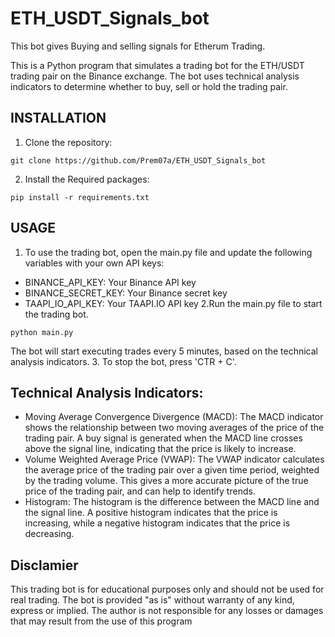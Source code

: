 # ETH_USDT_Signals_bot
This bot gives Buying and selling signals for Etherum Trading.<br>

This is a Python program that simulates a trading bot for the ETH/USDT trading pair on the Binance exchange. The bot uses technical analysis indicators to determine whether to buy, sell or hold the trading pair.

## INSTALLATION
1. Clone the repository:

```
git clone https://github.com/Prem07a/ETH_USDT_Signals_bot
```

2. Install the Required packages:
```
pip install -r requirements.txt
```

## USAGE
1. To use the trading bot, open the main.py file and update the following variables with your own API keys:
* BINANCE_API_KEY: Your Binance API key
* BINANCE_SECRET_KEY: Your Binance secret key
* TAAPI_IO_API_KEY: Your TAAPI.IO API key
2.Run the main.py file to start the trading bot.
```
python main.py
```
The bot will start executing trades every 5 minutes, based on the technical analysis indicators.
3. To stop the bot, press 'CTR + C'.

## Technical Analysis Indicators:
* Moving Average Convergence Divergence (MACD): The MACD indicator shows the relationship between two moving averages of the price of the trading pair. A buy signal is generated when the MACD line crosses above the signal line, indicating that the price is likely to increase.
* Volume Weighted Average Price (VWAP): The VWAP indicator calculates the average price of the trading pair over a given time period, weighted by the trading volume. This gives a more accurate picture of the true price of the trading pair, and can help to identify trends.
* Histogram: The histogram is the difference between the MACD line and the signal line. A positive histogram indicates that the price is increasing, while a negative histogram indicates that the price is decreasing.

## Disclamier
This trading bot is for educational purposes only and should not be used for real trading. The bot is provided "as is" without warranty of any kind, express or implied. The author is not responsible for any losses or damages that may result from the use of this program
